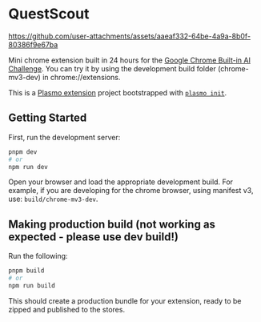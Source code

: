 # QuestScout
https://github.com/user-attachments/assets/aaeaf332-64be-4a9a-8b0f-80386f9e67ba

Mini chrome extension built in 24 hours for the [Google Chrome Built-in AI Challenge](https://googlechromeai.devpost.com/). You can try it by using the development build folder (chrome-mv3-dev) in chrome://extensions.

This is a [Plasmo extension](https://docs.plasmo.com/) project bootstrapped with [`plasmo init`](https://www.npmjs.com/package/plasmo).

## Getting Started

First, run the development server:

```bash
pnpm dev
# or
npm run dev
```

Open your browser and load the appropriate development build. For example, if you are developing for the chrome browser, using manifest v3, use: `build/chrome-mv3-dev`.


## Making production build (not working as expected - please use dev build!)

Run the following:

```bash
pnpm build
# or
npm run build
```

This should create a production bundle for your extension, ready to be zipped and published to the stores.
